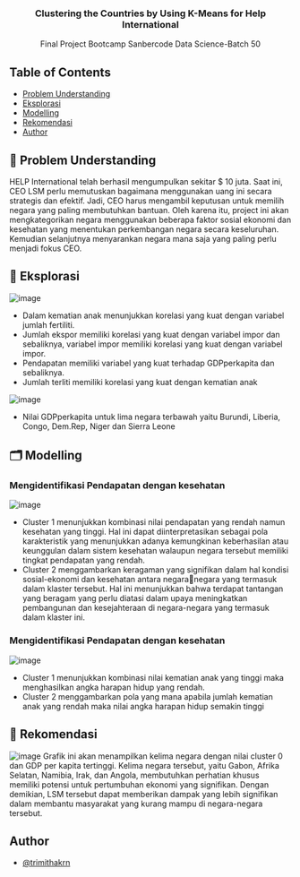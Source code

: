<h3 align="center">Clustering the Countries by Using K-Means for Help International</h3>
<p align="center">
    Final Project Bootcamp Sanbercode Data Science-Batch 50
    <br/>
  </p>
</p>

## Table of Contents

- [Problem Understanding](#problem-understanding)
- [Eksplorasi](#eksplorasi)
- [Modelling](#modelling)
- [Rekomendasi](#rekomendasi)
- [Author](#author)

## 📑 Problem Understanding 
HELP International telah berhasil mengumpulkan sekitar $ 10 juta. Saat ini, CEO LSM perlu memutuskan bagaimana menggunakan uang ini secara strategis dan efektif. Jadi, CEO harus mengambil keputusan untuk memilih negara yang paling membutuhkan bantuan. Oleh karena itu, project ini akan mengkategorikan negara menggunakan beberapa faktor sosial ekonomi dan kesehatan yang menentukan perkembangan negara secara keseluruhan. Kemudian selanjutnya menyarankan negara mana saja  yang paling perlu menjadi fokus CEO.

## 🔭 Eksplorasi 

![image](https://github.com/Trimithakrn/Final-Project-Sanbercode/assets/117138547/ad0c14c6-aa82-425b-a7c1-1ef683c4bb84)

- Dalam kematian anak menunjukkan korelasi yang kuat dengan variabel jumlah fertiliti.
- Jumlah ekspor memiliki korelasi yang kuat dengan variabel impor dan sebaliknya, variabel impor memiliki korelasi yang kuat dengan variabel impor.
- Pendapatan memiliki variabel yang kuat terhadap GDPperkapita dan sebaliknya.
- Jumlah terliti memiliki korelasi yang kuat dengan kematian anak

![image](https://github.com/Trimithakrn/Final-Project-Sanbercode/assets/117138547/b07de05d-82ab-4cb6-8673-8361c61233fb)

- Nilai GDPperkapita untuk lima negara terbawah yaitu Burundi, Liberia, Congo, Dem.Rep, Niger dan Sierra Leone

## 🗂️ Modelling 
### Mengidentifikasi Pendapatan dengan kesehatan

![image](https://github.com/Trimithakrn/Final-Project-Sanbercode/assets/117138547/c03fc6a5-69c6-4379-a5e6-57e97a00a0e1)
- Cluster 1 menunjukkan kombinasi nilai pendapatan yang rendah namun kesehatan yang tinggi. Hal ini dapat diinterpretasikan sebagai pola karakteristik yang menunjukkan adanya kemungkinan keberhasilan atau keunggulan dalam sistem kesehatan walaupun negara tersebut memiliki tingkat pendapatan yang rendah.
- Cluster 2 menggambarkan keragaman yang signifikan dalam hal kondisi sosial-ekonomi dan kesehatan antara negaranegara yang termasuk dalam klaster tersebut. Hal ini menunjukkan bahwa terdapat tantangan yang beragam yang perlu diatasi dalam upaya meningkatkan pembangunan dan kesejahteraan di negara-negara yang termasuk dalam klaster ini.

### Mengidentifikasi Pendapatan dengan kesehatan

![image](https://github.com/Trimithakrn/Final-Project-Sanbercode/assets/117138547/637ac93f-a209-46b6-9f68-91d2ee1b578f)
- Cluster 1 menunjukkan kombinasi nilai kematian anak yang tinggi maka menghasilkan angka harapan hidup yang rendah.
- Cluster 2 menggambarkan pola yang mana apabila jumlah kematian anak yang rendah maka nilai angka harapan hidup semakin tinggi

## 📄 Rekomendasi

![image](https://github.com/Trimithakrn/Final-Project-Sanbercode/assets/117138547/907e37e1-6f8f-46e8-9f70-fef10ae9c8df)
Grafik ini akan menampilkan kelima negara dengan nilai cluster 0 dan GDP per kapita tertinggi. Kelima negara tersebut, yaitu Gabon, Afrika Selatan, Namibia, Irak, dan Angola, membutuhkan perhatian khusus memiliki potensi untuk pertumbuhan ekonomi yang signifikan.
Dengan demikian, LSM tersebut dapat memberikan dampak yang lebih signifikan dalam membantu masyarakat yang kurang mampu di negara-negara tersebut.

## Author
- [@trimithakrn](https://www.github.com/Trimithakrn)
